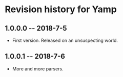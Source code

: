 # Revision history for Yamp

## 1.0.0.0  -- 2018-7-5

* First version. Released on an unsuspecting world.

## 1.0.0.1  -- 2018-7-6

* More and more parsers.
